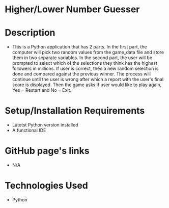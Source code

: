 # Higher/Lower Number Guesser
# Description
- This is a Python application that has 2 parts. In the first part, the computer will pick two random values from the game_data file and store them in two separate variables. In the second part, the user will be prompted to select which of the selections they think has the highest followers in millions. If user is correct, then a new random selection is done and compared against the previous winner. The process will continue until the user is wrong after which a report with the user's final score is displayed. Then the game asks if user would like to play again, Yes = Restart and No = Exit.

# Setup/Installation Requirements
- Latetst Python version installed
- A functional IDE

# GitHub page's links
- N/A

# Technologies Used
- Python
